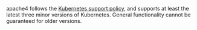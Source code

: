 apache4 follows the [Kubernetes support policy](https://kubernetes.io/releases/version-skew-policy/#supported-versions),
and supports at least the latest three minor versions of Kubernetes.
General functionality cannot be guaranteed for older versions.
